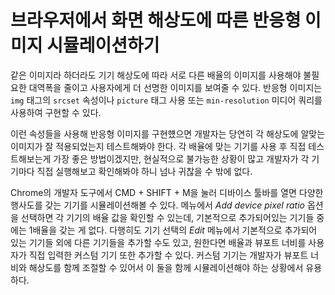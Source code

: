 # 브라우저에서 화면 해상도에 따른 반응형 이미지 시뮬레이션하기

같은 이미지라 하더라도 기기 해상도에 따라 서로 다른 배율의 이미지를 사용해야 불필요한 대역폭을 줄이고 사용자에게 더 선명한 이미지를 보여줄 수 있다. 반응형 이미지는 `img` 태그의 `srcset` 속성이나 `picture` 태그 사용 또는 `min-resolution` 미디어 쿼리를 사용하여 구현할 수 있다.

이런 속성들을 사용해 반응형 이미지를 구현헀으면 개발자는 당연히 각 해상도에 알맞는 이미지가 잘 적용되었는지 테스트해봐야 한다. 각 배율에 맞는 기기를 사용 후 직접 테스트해보는게 가장 좋은 방법이겠지만, 현실적으로 불가능한 상황이 많고 개발자가 각 기기마다 직접 실행해보고 확인해봐야 하니 넘나 귀찮을 수 밖에 없다.

Chrome의 개발자 도구에서 CMD + SHIFT + M을 눌러 디바이스 툴바를 열면 다양한 행사도를 갖는 기기를 시뮬레이션해볼 수 있다. 메뉴에서 *Add device pixel ratio* 옵션을 선택하면 각 기기의 배율 값을 확인할 수 있는데, 기본적으로 추가되어있는 기기들 중에는 1배율을 갖는 게 없다. 다행히도 기기 선택의 *Edit* 메뉴에서 기본적으로 추가되어 있는 기기들 외에 다른 기기들을 추가할 수도 있고, 원한다면 배율과 뷰포트 너비를 사용자가 직접 입력한 커스텀 기기 또한 추가할 수 있다. 커스텀 기기는 개발자가 뷰포트 너비와 해상도를 함께 조절할 수 있어서 이 둘을 함께 시뮬레이션해야 하는 상황에서 유용하다.
